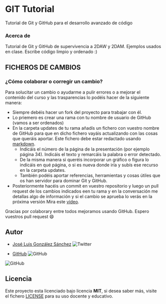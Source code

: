 # GIT Tutorial

Tutorial de Git y GitHub para el desarrollo avanzado de código

### Acerca de

Tutorial de Git y GitHub de supervivencia a 2DAW y 2DAM. Ejemplos usados en clase. Escribe código limpio y ordenado :)

## FICHEROS DE CAMBIOS

### ¿Cómo colaborar o corregir un cambio?

Para solucitar un cambio o ayudarme a pulir errores o a mejorar el contenido del curso y las trasparencias lo podéis hacer de la siguiente manera:

- Siempre debéis hacer un fork del proyecto para trabajar con él.
- Lo priemero es crear una rama con tu nombre de usuario de GitHub (vamos a ser ordenados)
- En la carpeta updates de tu rama añadís un fichero con vuestro nombre de GitHub para que en dicho fichero vayáis actualizando con las cosas que queráis aportar. Este fichero debe estar redactado usando [markdown](https://www.markdownguide.org/basic-syntax/).
  - Indicáis el número de la página de la presentación (por ejemplo página 34). Indicáis el texto y remarcáis la palabra o error detectado.
  - De la misma manera si queréis incorporar un gráfico o figura lo indicáis en qué página, o si es nueva donde iría y subís ese recurso en la carpeta updates.
  - También podéis aportar referencias, herramientas y cosas útiles que os han servidor para dominar Git y GitHub.
- Posteriormente hacéis un commit en vuestro repositorio y luego un pull request de los cambios indicados een tu rama y en la conversación me detallas algo de información y si el cambio se aprueba lo verás en la próxima versión Mira este [vídeo](https://www.youtube.com/watch?v=_M8oalUyz10).

Gracias por colaborary entre todos mejoramos usando GitHub. Espero vuestros pull request :smile:

## Autor

- [José Luis González Sánchez](https://twitter.com/joseluisgonsan) ![Twitter](https://img.shields.io/twitter/follow/joseluisgonsan?style=social)

- [GitHub](https://github.com/joseluisgs) ![GitHub](https://img.shields.io/github/followers/joseluisgs?style=social)

![GitHub](https://img.shields.io/github/last-commit/joseluisgs/git-tutorial)

## Licencia

Este proyecto esta licenciado bajo licencia **MIT**, si desea saber más, visite el fichero [LICENSE](https://github.com/joseluisgs/git-tutorial/blob/master/LISENCE) para su uso docente y educativo.
